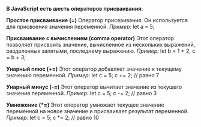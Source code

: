 **В JavaScript есть шесть операторов присваивания:**

**Простое присваивание (=)**
Оператор присваивания. Он используется для присвоения значения переменной.
*Пример:* let a = 5;

**Присваивание с вычислением (comma operator)**
Этот оператор позволяет присвоить значение, вычисленное из нескольких выражений, разделенных запятыми, последнему выражению.
*Пример:* let b = 1 + 2, c = b + 3;

**Унарный плюс (+=)**
Этот оператор добавляет значение к текущему значению переменной.
*Пример:* let c = 5; c += 2; // равно 7

**Унарный минус (-=)**
Этот оператор вычитает значение из текущего значения переменной.
*Пример:* let c = 5; c -= 2; // равно 3

**Умножение (*=)**
Этот оператор умножает текущее значение переменной на новое значение и присваивает результат переменной.
*Пример:* let c = 5; c *= 2; // равно 10

